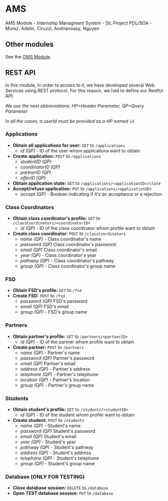 # AMS
AMS Module - Internship Managment System - 5IL Project PDL/SOA - Murez, Adelin, Ciruzzi, Andrianoasy, Nguyen

## Other modules
See the [OMS Module](https://github.com/pierromumu/PartnerOffers).

## REST API
In this module, in order to access to it, we have developed several Web Services using REST protocol. For this reason, we had to define our Restful API:

_We use the next abbreviations: HP=Header Parameter, QP=Query Parameter_

_In all the cases, a userId must be provided as a HP named `id`_

### Applications
  - **Obtain all applications for user:** `GET` to `/applications`
    + _id (QP)_ - ID of the user whom applications want to obtain
  - **Create application:** `POST` to `/applications`
    + _studentID (QP)_
    + _coordinatorID (QP)_
    + _partnerID (QP)_
    + _offerID (QP)_
  - **Obtain application state:** `GET` to `/applications/<applicationID>/state`
  - **Accept/refuse application:** `PUT` to `/applications/<applicationID>`
    + _accept (QP)_ - Boolean indicating if it's an acceptance or a rejection

### Class Coordinators
  - **Obtain class coordinator's profile:** `GET` to `/classCoordinators/<coordinatorID>`
    + _id (QP)_ - ID of the class coordinator whom profile want to obtain
  - **Create class coordinator:** `POST` to `/classCoordinators`
    + _name (QP)_ - Class coordinator's name
    + _password (QP)_ Class coordinator's password
    + _email (QP)_ Class coordinator's email
    + _year (QP)_ - Class coordinator's year
    + _pathway (QP)_ - Class coordinator's pathway
    + _group (QP)_ - Class coordinator's group name

### FSD
  - **Obtain FSD's profile:** `GET` to `/fsd`
  - **Create FSD:** `POST` to `/fsd`
    + _password (QP)_ FSD's password
    + _email (QP)_ FSD's email
    + _group (QP)_ - FSD's group name

### Partners
  - **Obtain partner's profile:** `GET` to `/partners/<partnerID>`
    + _id (QP)_ - ID of the partner whom profile want to obtain
  - **Create partner:** `POST` to `/partners`
    + _name (QP)_ - Partner's name
    + _password (QP)_ Partner's password
    + _email (QP)_ Partner's email
    + _address (QP)_ - Partner's address
    + _telephone (QP)_ - Partner's telephone
    + _location (QP)_ - Partner's location
    + _group (QP)_ - Partner's group name

### Students
  - **Obtain student's profile:** `GET` to `/students/<studentID>`
    + _id (QP)_ - ID of the student whom profile want to obtain
  - **Create student:** `POST` to `/students`
    + _name (QP)_ - Student's name
    + _password (QP)_ Student's password
    + _email (QP)_ Student's email
    + _year (QP)_ - Student's year
    + _pathway (QP)_ - Student's pathway
    + _address (QP)_ - Student's address
    + _telephone (QP)_ - Student's telephone
    + _group (QP)_ - Student's group name

### Database (ONLY FOR TESTING)
  - **Close database session:** `DELETE` to `/database`
  - **Open _TEST_ database session:** `PUT` to `/database`
